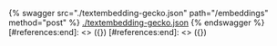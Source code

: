 [#references:start]: <> ({ "template": "openapi" })
[#references:start]: <> ({ "template": "openapi" })
{% swagger src="./textembedding-gecko.json" path="/embeddings" method="post" %}
[./textembedding-gecko.json](./textembedding-gecko.json)
{% endswagger %}
[#references:end]: <> ({})
[#references:end]: <> ({})